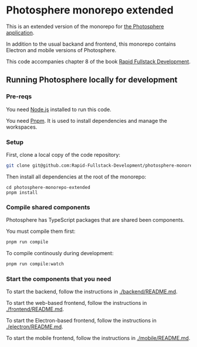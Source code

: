 # Photosphere monorepo extended

This is an extended version of the monorepo for [the Photosphere application](https://rapidfullstackdevelopment.com/example-application).

In addition to the usual backand and frontend, this monorepo contains Electron and mobile versions of Photosphere.

This code accompanies chapter 8 of the book [Rapid Fullstack Development](https://rapidfullstackdevelopment.com/).

## Running Photosphere locally for development

### Pre-reqs

You need [Node.js](https://nodejs.org/) installed to run this code.

You need [Pnpm](https://pnpm.io/). It is used to install dependencies and manage the workspaces.

### Setup

First, clone a local copy of the code repository:

```bash
git clone git@github.com:Rapid-Fullstack-Development/photosphere-monorepo-extended.git
```

Then install all dependencies at the root of the monorepo:

```
cd photosphere-monorepo-extended
pnpm install
```

### Compile shared components

Photosphere has TypeScript packages that are shared been components. 

You must compile them first:

```bash
pnpm run compile
```

To compile continously during development:

```bash
pnpm run compile:watch
```

### Start the components that you need

To start the backend, follow the instructions in [./backend/README.md](./backend/README.md).

To start the web-based frontend, follow the instructions in [./frontend/README.md](./frontend/README.md).

To start the Electron-based frontend, follow the instructions in [./electron/README.md](./electron/README.md).

To start the mobile frontend, follow the instructions in [./mobile/README.md](./mobile/README.md).










